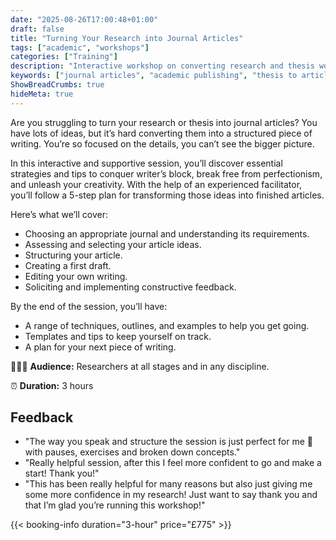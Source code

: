```yaml
---
date: "2025-08-26T17:00:48+01:00"
draft: false
title: "Turning Your Research into Journal Articles"
tags: ["academic", "workshops"]
categories: ["Training"] 
description: "Interactive workshop on converting research and thesis work into publishable journal articles. Learn a 5-step process for idea selection, structuring, drafting, editing, and incorporating feedback to create finished articles."
keywords: ["journal articles", "academic publishing", "thesis to article", "research writing", "academic writing", "scholarly publishing", "writing process", "manuscript preparation", "academic journals", "publication strategy"]
ShowBreadCrumbs: true
hideMeta: true
---
```


Are you struggling to turn your research or thesis into journal articles? You have lots of ideas, but it’s hard converting them into a structured piece of writing. You’re so focused on the details, you can’t see the bigger picture.

In this interactive and supportive session, you’ll discover essential strategies and tips to conquer writer’s block, break free from perfectionism, and unleash your creativity. With the help of an experienced facilitator, you’ll follow a 5-step plan for transforming those ideas into finished articles.

Here’s what we’ll cover: 

- Choosing an appropriate journal and understanding its requirements.
- Assessing and selecting your article ideas.
- Structuring your article.
- Creating a first draft.
- Editing your own writing.
- Soliciting and implementing constructive feedback.

By the end of the session, you’ll have: 

- A range of techniques, outlines, and examples to help you get going. 
- Templates and tips to keep yourself on track.
- A plan for your next piece of writing. 

👩🏽‍🎓 **Audience:** Researchers at all stages and in any discipline.

⏰ **Duration:** 3 hours

## Feedback

- "The way you speak and structure the session is just perfect for me 🙂 with pauses, exercises and broken down concepts."
- "Really helpful session, after this I feel more confident to go and make a start!  Thank you!"
- "This has been really helpful for many reasons but also just giving me some more confidence in my research! Just want to say thank you and that I’m glad you’re running this workshop!"

{{< booking-info duration="3-hour" price="£775" >}}